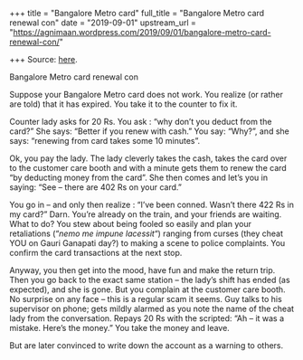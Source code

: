 +++
title = "Bangalore Metro card"
full_title = "Bangalore Metro card renewal con"
date = "2019-09-01"
upstream_url = "https://agnimaan.wordpress.com/2019/09/01/bangalore-metro-card-renewal-con/"

+++
Source: [here](https://agnimaan.wordpress.com/2019/09/01/bangalore-metro-card-renewal-con/).

Bangalore Metro card renewal con

Suppose your Bangalore Metro card does not work. You realize (or rather
are told) that it has expired. You take it to the counter to fix it.

Counter lady asks for 20 Rs. You ask : “why don’t you deduct from the
card?” She says: “Better if you renew with cash.” You say: “Why?”, and
she says: “renewing from card takes some 10 minutes”.

Ok, you pay the lady. The lady cleverly takes the cash, takes the card
over to the customer care booth and with a minute gets them to renew the
card “by deducting money from the card”. She then comes and let’s you in
saying: “See – there are 402 Rs on your card.”

You go in – and only then realize : “I’ve been conned. Wasn’t there 422
Rs in my card?” Darn. You’re already on the train, and your friends are
waiting. What to do? You stew about being fooled so easily and plan your
retaliations (“*nemo me impune lacessit*“) ranging from curses (they
cheat YOU on Gauri Ganapati day?) to making a scene to police
complaints. You confirm the card transactions at the next stop.

Anyway, you then get into the mood, have fun and make the return trip.
Then you go back to the exact same station – the lady’s shift has ended
(as expected), and she is gone. But you complain at the customer care
booth. No surprise on any face – this is a regular scam it seems. Guy
talks to his supervisor on phone; gets mildly alarmed as you note the
name of the cheat lady from the conversation. Repays 20 Rs with the
scripted: “Ah – it was a mistake. Here’s the money.” You take the money
and leave.

But are later convinced to write down the account as a warning to
others.

